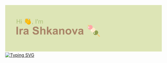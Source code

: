 <img src='https://github.com/miarexy/miarexy/blob/main/header.png' alt='preview'>
<a href="https://git.io/typing-svg"><img src="https://readme-typing-svg.herokuapp.com?font=Monospace&size=25&pause=1000&color=F0EAD2&center=true&vCenter=true&width=435&lines=Junior+Frontend+developer+studing+at+Elbrus+Bootcamp" alt="Typing SVG" /></a>

<!--
**miarexy/miarexy** is a ✨ _special_ ✨ repository because its `README.md` (this file) appears on your GitHub profile.

Here are some ideas to get you started:

- 🔭 I’m currently working on ...
- 🌱 I’m currently learning ...
- 👯 I’m looking to collaborate on ...
- 🤔 I’m looking for help with ...
- 💬 Ask me about ...
- 📫 How to reach me: ...
- 😄 Pronouns: ...
- ⚡ Fun fact: ...
-->
